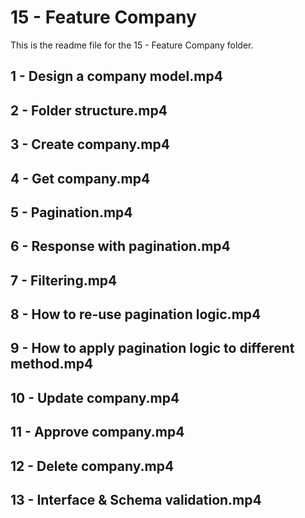 # 15 - Feature Company

This is the readme file for the 15 - Feature Company folder.

## 1 - Design a company model.mp4

## 2 - Folder structure.mp4

## 3 - Create company.mp4

## 4 - Get company.mp4

## 5 - Pagination.mp4

## 6 - Response with pagination.mp4

## 7 - Filtering.mp4

## 8 - How to re-use pagination logic.mp4

## 9 - How to apply pagination logic to different method.mp4

## 10 - Update company.mp4

## 11 - Approve company.mp4

## 12 - Delete company.mp4

## 13 - Interface & Schema validation.mp4

